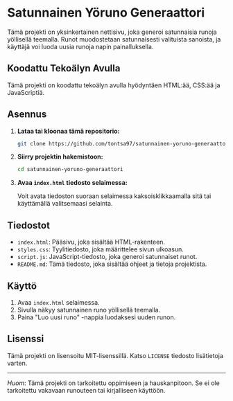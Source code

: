 # Satunnainen Yöruno Generaattori

Tämä projekti on yksinkertainen nettisivu, joka generoi satunnaisia runoja yöllisellä teemalla. Runot muodostetaan satunnaisesti valituista sanoista, ja käyttäjä voi luoda uusia runoja napin painalluksella.

## Koodattu Tekoälyn Avulla

Tämä projekti on koodattu tekoälyn avulla hyödyntäen HTML:ää, CSS:ää ja JavaScriptiä.

## Asennus

1. **Lataa tai kloonaa tämä repositorio:**

    ```sh
    git clone https://github.com/tontsa97/satunnainen-yoruno-generaattori.git
    ```

2. **Siirry projektin hakemistoon:**

    ```sh
    cd satunnainen-yoruno-generaattori
    ```

3. **Avaa `index.html` tiedosto selaimessa:**

    Voit avata tiedoston suoraan selaimessa kaksoisklikkaamalla sitä tai käyttämällä valitsemaasi selainta.

## Tiedostot

- `index.html`: Pääsivu, joka sisältää HTML-rakenteen.
- `styles.css`: Tyylitiedosto, joka määrittelee sivun ulkoasun.
- `script.js`: JavaScript-tiedosto, joka generoi satunnaiset runot.
- `README.md`: Tämä tiedosto, joka sisältää ohjeet ja tietoja projektista.

## Käyttö

1. Avaa `index.html` selaimessa.
2. Sivulla näkyy satunnainen runo yöllisellä teemalla.
3. Paina "Luo uusi runo" -nappia luodaksesi uuden runon.


## Lisenssi

Tämä projekti on lisensoitu MIT-lisenssillä. Katso `LICENSE` tiedosto lisätietoja varten.

---

*Huom*: Tämä projekti on tarkoitettu oppimiseen ja hauskanpitoon. Se ei ole tarkoitettu vakavaan runouteen tai kirjalliseen käyttöön.
